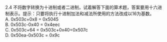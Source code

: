 <!--
 * @Descripttion: 
 * @version: v0.1
 * @Author: Elon C
 * @Date: 2021-05-18 15:32:39
 * @LastEditors: Elon C
 * @LastEditTime: 2021-05-18 15:38:26
 * @FilePath: \CS-APP\练习\第2章\2.4.MD
-->
2.4 不将数字转换为十进制或者二进制，试着解答下面的算术题，答案要用十六进制表示。提示：只要将执行十进制加法和减法所使用的方法改成以16为基数。  
A. 0x503c+0x8 = 0x5045   
B. 0x503c-0x40 = 0x4eec   
C. 0x503c+64 =  0x503c+0x40=0x507c  
D. 0x50ea-0x503c =  0x9c
